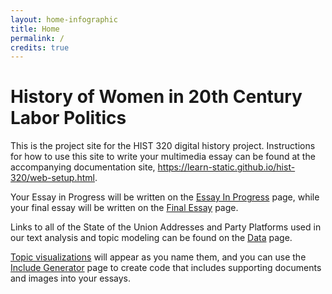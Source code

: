 ```yaml
---
layout: home-infographic
title: Home
permalink: /
credits: true
---
```


# History of Women in 20th Century Labor Politics

This is the project site for the HIST 320 digital history project. Instructions for how to use this site to write your multimedia essay can be found at the accompanying documentation site, <https://learn-static.github.io/hist-320/web-setup.html>.

Your Essay in Progress will be written on the [Essay In Progress](/essay-01.html) page, while your final essay will be written on the [Final Essay](/essay-02.html) page. 

Links to all of the State of the Union Addresses and Party Platforms used in our text analysis and topic modeling can be found on the [Data](/data.html) page.

[Topic visualizations](/topics/sotu-20th-century-topics.html) will appear as you name them, and you can use the [Include Generator](/generator.html) page to create code that includes supporting documents and images into your essays.
